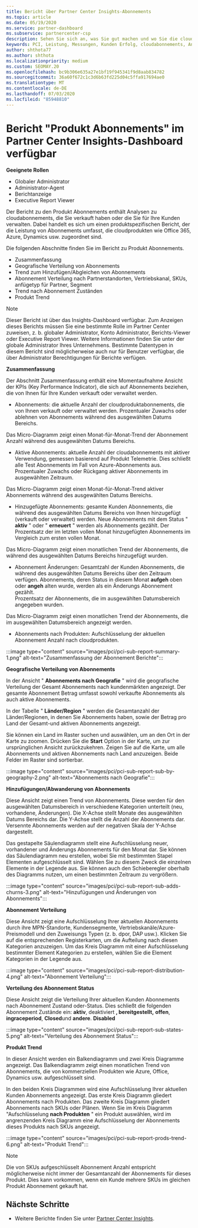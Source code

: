 ```yaml
---
title: Bericht über Partner Center Insights-Abonnements
ms.topic: article
ms.date: 05/19/2020
ms.service: partner-dashboard
ms.subservice: partnercenter-csp
description: Sehen Sie sich an, was Sie gut machen und wo Sie die cloudabonnements verbessern können, die Sie für Ihre Kunden verkaufen oder verwalten.
keywords: PCI, Leistung, Messungen, Kunden Erfolg, cloudabonnements, Analysen, Bericht
author: shthota77
ms.author: shthota
ms.localizationpriority: medium
ms.custom: SEOMAY.20
ms.openlocfilehash: bc9b306e635a27e1bf19f945341f9d8aab834782
ms.sourcegitcommit: 36a60f672c1c3d6b63fd225d04c5ffa917694ae0
ms.translationtype: MT
ms.contentlocale: de-DE
ms.lasthandoff: 07/03/2020
ms.locfileid: "85948810"
---
```

# <a name="product-subscriptions-report-available-from-the-partner-center-insights-dashboard"></a>Bericht "Produkt Abonnements" im Partner Center Insights-Dashboard verfügbar

**Geeignete Rollen**
- Globaler Administrator
- Administrator-Agent
- Berichtanzeige
- Executive Report Viewer

Der Bericht zu den Produkt Abonnements enthält Analysen zu cloudabonnements, die Sie verkauft haben oder die Sie für Ihre Kunden verwalten. Dabei handelt es sich um einen produktspezifischen Bericht, der die Leistung von Abonnements umfasst, die cloudprodukten wie Office 365, Azure, Dynamics usw. zugeordnet sind.

Die folgenden Abschnitte finden Sie im Bericht zu Produkt Abonnements.

- Zusammenfassung
- Geografische Verteilung von Abonnements
- Trend zum Hinzufügen/Abgleichen von Abonnements
- Abonnement Verteilung nach Partnerstandorten, Vertriebskanal, SKUs, anfügetyp für Partner, Segment
- Trend nach Abonnement Zuständen
- Produkt Trend

 > [!NOTE]
 > Dieser Bericht ist über das Insights-Dashboard verfügbar. Zum Anzeigen dieses Berichts müssen Sie eine bestimmte Rolle im Partner Center zuweisen, z. b. globaler Administrator, Konto Administrator, Berichts-Viewer oder Executive Report Viewer. Weitere Informationen finden Sie unter der globale Administrator Ihres Unternehmens. Bestimmte Datentypen in diesem Bericht sind möglicherweise auch nur für Benutzer verfügbar, die über Administrator Berechtigungen für Berichte verfügen.

**Zusammenfassung**

Der Abschnitt Zusammenfassung enthält eine Momentaufnahme Ansicht der KPIs (Key Performance Indicator), die sich auf Abonnements beziehen, die von Ihnen für Ihre Kunden verkauft oder verwaltet werden.  

- Abonnements: die aktuelle Anzahl der cloudproduktabonnements, die von Ihnen verkauft oder verwaltet werden.
Prozentualer Zuwachs oder ablehnen von Abonnements während des ausgewählten Datums Bereichs.

Das Micro-Diagramm zeigt einen Monat-für-Monat-Trend der Abonnement Anzahl während des ausgewählten Datums Bereichs.

- Aktive Abonnements: aktuelle Anzahl der cloudabonnements mit aktiver Verwendung, gemessen basierend auf Produkt Telemetrie. Dies schließt alle Test Abonnements im Fall von Azure-Abonnements aus.
Prozentualer Zuwachs oder Rückgang aktiver Abonnements im ausgewählten Zeitraum.

Das Micro-Diagramm zeigt einen Monat-für-Monat-Trend aktiver Abonnements während des ausgewählten Datums Bereichs.

- Hinzugefügte Abonnements: gesamte Kunden Abonnements, die während des ausgewählten Datums Bereichs von Ihnen hinzugefügt (verkauft oder verwaltet) werden. Neue Abonnements mit dem Status " **aktiv** " oder " **erneuert** " werden als Abonnements gezählt.
Der Prozentsatz der im letzten vollen Monat hinzugefügten Abonnements im Vergleich zum ersten vollen Monat.

Das Micro-Diagramm zeigt einen monatlichen Trend der Abonnements, die während des ausgewählten Datums Bereichs hinzugefügt wurden.

- Abonnement Änderungen: Gesamtzahl der Kunden Abonnements, die während des ausgewählten Datums Bereichs über den Zeitraum verfügen. Abonnements, deren Status in diesem Monat **aufgeh** oben oder **angeh** alten wurde, werden als ein Änderungs Abonnement gezählt.  
Prozentsatz der Abonnements, die im ausgewählten Datumsbereich angegeben wurden.

Das Micro-Diagramm zeigt einen monatlichen Trend der Abonnements, die im ausgewählten Datumsbereich angezeigt werden.

- Abonnements nach Produkten: Aufschlüsselung der aktuellen Abonnement Anzahl nach cloudprodukten.

:::image type="content" source="images/pci/pci-sub-report-summary-1.png" alt-text="Zusammenfassung der Abonnement Berichte":::

**Geografische Verteilung von Abonnements**

In der Ansicht " **Abonnements nach Geografie** " wird die geografische Verteilung der Gesamt Abonnements nach kundenmärkten angezeigt. Der gesamte Abonnement Betrag umfasst sowohl verkaufte Abonnements als auch aktive Abonnements.

In der Tabelle " **Länder/Region** " werden die Gesamtanzahl der Länder/Regionen, in denen Sie Abonnements haben, sowie der Betrag pro Land der Gesamt-und aktiven Abonnements angezeigt.

Sie können ein Land im Raster suchen und auswählen, um an den Ort in der Karte zu zoomen. Drücken Sie die **Start** Option in der Karte, um zur ursprünglichen Ansicht zurückzukehren. Zeigen Sie auf die Karte, um alle Abonnements und aktiven Abonnements nach Land anzuzeigen. Beide Felder im Raster sind sortierbar.

:::image type="content" source="images/pci/pci-sub-report-sub-by-geography-2.png" alt-text="Abonnements nach Geografie":::

**Hinzufügungen/Abwanderung von Abonnements**

Diese Ansicht zeigt einen Trend von Abonnements. Diese werden für den ausgewählten Datumsbereich in verschiedene Kategorien unterteilt (neu, vorhandene, Änderungen). Die X-Achse stellt Monate des ausgewählten Datums Bereichs dar. Die Y-Achse stellt die Anzahl der Abonnements dar. Versennte Abonnements werden auf der negativen Skala der Y-Achse dargestellt. 

Das gestapelte Säulendiagramm stellt eine Aufschlüsselung neuer, vorhandener und Änderungs Abonnements für den Monat dar. Sie können das Säulendiagramm neu erstellen, wobei Sie mit bestimmten Stapel Elementen aufgeschlüsselt sind. Wählen Sie zu diesem Zweck die einzelnen Elemente in der Legende aus. Sie können auch den Schieberegler oberhalb des Diagramms nutzen, um einen bestimmten Zeitraum zu vergrößern.

:::image type="content" source="images/pci/pci-sub-report-sub-adds-churns-3.png" alt-text="Hinzufügungen und Änderungen von Abonnements":::

**Abonnement Verteilung**

Diese Ansicht zeigt eine Aufschlüsselung Ihrer aktuellen Abonnements durch ihre MPN-Standorte, Kundensegmente, Vertriebskanäle/Azure-Preismodell und den Zuweisungs Typen (z. b. dpor, DAP usw.). Klicken Sie auf die entsprechenden Registerkarten, um die Aufteilung nach diesen Kategorien anzuzeigen. Um das Kreis Diagramm mit einer Aufschlüsselung bestimmter Element Kategorien zu erstellen, wählen Sie die Element Kategorien in der Legende aus.

:::image type="content" source="images/pci/pci-sub-report-distribution-4.png" alt-text="Abonnement Verteilung":::

**Verteilung des Abonnement Status**

Diese Ansicht zeigt die Verteilung Ihrer aktuellen Kunden Abonnements nach Abonnement Zustand oder-Status. Dies schließt die folgenden Abonnement Zustände ein: **aktiv**, deaktiviert **, bereitgestellt,** **offen**, **ingraceperiod**, **Closed**und **andere**. **Disabled**

:::image type="content" source="images/pci/pci-sub-report-sub-states-5.png" alt-text="Verteilung des Abonnement Status":::

**Produkt Trend**

In dieser Ansicht werden ein Balkendiagramm und zwei Kreis Diagramme angezeigt. Das Balkendiagramm zeigt einen monatlichen Trend von Abonnements, die von kommerziellen Produkten wie Azure, Office, Dynamics usw. aufgeschlüsselt sind.

In den beiden Kreis Diagrammen wird eine Aufschlüsselung Ihrer aktuellen Kunden Abonnements angezeigt. Das erste Kreis Diagramm gliedert Abonnements nach Produkten. Das zweite Kreis Diagramm gliedert Abonnements nach SKUs oder Plänen. Wenn Sie im Kreis Diagramm "Aufschlüsselung **nach Produkten** " ein Produkt auswählen, wird im angrenzenden Kreis Diagramm eine Aufschlüsselung der Abonnements dieses Produkts nach SKUs angezeigt.

:::image type="content" source="images/pci/pci-sub-report-prods-trend-6.png" alt-text="Produkt Trend":::

> [!NOTE]
 > Die von SKUs aufgeschlüsselt Abonnement Anzahl entspricht möglicherweise nicht immer der Gesamtanzahl der Abonnements für dieses Produkt. Dies kann vorkommen, wenn ein Kunde mehrere SKUs im gleichen Produkt Abonnement gekauft hat.

## <a name="next-steps"></a>Nächste Schritte

- Weitere Berichte finden Sie unter [Partner Center Insights](partner-center-insights.md).
